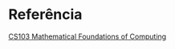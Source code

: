 # Referência

[CS103 Mathematical Foundations of Computing](http://web.stanford.edu/class/archive/cs/cs103/cs103.1184/)
